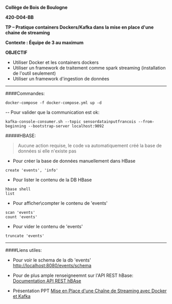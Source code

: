 **Collège de Bois de Boulogne**

**420-D04-BB**

**TP – Pratique containers Dockers/Kafka dans la mise en place d'une chaine de streaming**

**Contexte : Équipe de 3 au maximum**

**OBJECTIF**

- Utiliser Docker et les containers dockers
- Utiliser un framework de traitement comme spark streaming (installation de l'outil seulement)
- Utiliser un framework d'ingestion de données 





---
####Commandes:

```
docker-compose -f docker-compose.yml up -d
```
-- Pour valider que la communication est ok: 
```
kafka-console-consumer.sh --topic sensordatainputfrancois --from-beginning --bootstrap-server localhost:9092 
```



#####HBASE:

>Aucune action requise, le code va automatiquement créé la base de données si elle n'existe pas

- Pour créer la base de données manuellement dans HBase   
```
create 'events', 'info' 
```

- Pour lister le contenu de la DB HBase   
```
hbase shell
list
```

- Pour afficher\compter le contenu de 'events'   
```
scan 'events'
count 'events'
```

- Pour vider le contenu de 'events'  
```
truncate 'events'
```




---
####Liens utiles:

- Pour voir le schema de la db  'events'  
[http://localhost:8080/events/schema](http://localhost:8080/events/schema)


- Pour de plus ample renseigneemnt sur l'API REST hBase:
[Documentation API REST hBAse](https://docs.cloudera.com/runtime/7.2.17/accessing-hbase/topics/hbase-using-the-rest-api.html)

- Présentation  PPT
[Mise en Place d'une Chaîne de Streaming avec Docker et Kafka](https://docs.google.com/presentation/d/17qMN0O-_5J6BizmE73h92diytNEkZri9/edit#slide=id.g2baa30edff1_2_0)

